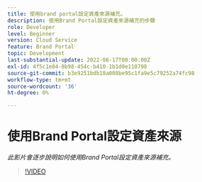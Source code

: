 ```yaml
---
title: 使用brand portal設定資產來源補充。
description: 使用Brand Portal設定資產來源補充的步驟
role: Developer
level: Beginner
version: Cloud Service
feature: Brand Portal
topic: Development
last-substantial-update: 2022-06-17T00:00:00Z
exl-id: 4f5c1e04-8b98-454c-b410-1b1d0e110798
source-git-commit: b3e9251bdb18a008be95c1fa9e5c79252a74fc98
workflow-type: tm+mt
source-wordcount: '36'
ht-degree: 0%

---
```


# 使用Brand Portal設定資產來源

*此影片會逐步說明如何使用Brand Portal設定資產來源補充。*

>[!VIDEO](https://video.tv.adobe.com/v/335451?quality=12&learn=on)
